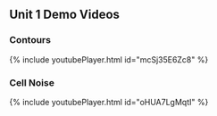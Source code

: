 ## Unit 1 Demo Videos

### Contours
{% include youtubePlayer.html id="mcSj35E6Zc8" %}

### Cell Noise
{% include youtubePlayer.html id="oHUA7LgMqtI" %}
